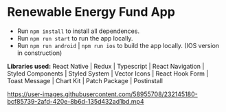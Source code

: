 # Renewable Energy Fund App

- Run `npm install` to install all dependences.
- Run `npm run start` to run the app locally.
- Run `npm run android` | `npm run ios` to build the app locally. (IOS version in construction)

**Libraries used:** React Native | Redux | Typescript | React Navigation | Styled Components | Styled System | Vector Icons | React Hook Form | Toast Message | Chart Kit | Patch Package | Postinstall

https://user-images.githubusercontent.com/58955708/232145180-bcf85739-2afd-420e-8b6d-135d432ad1bd.mp4
